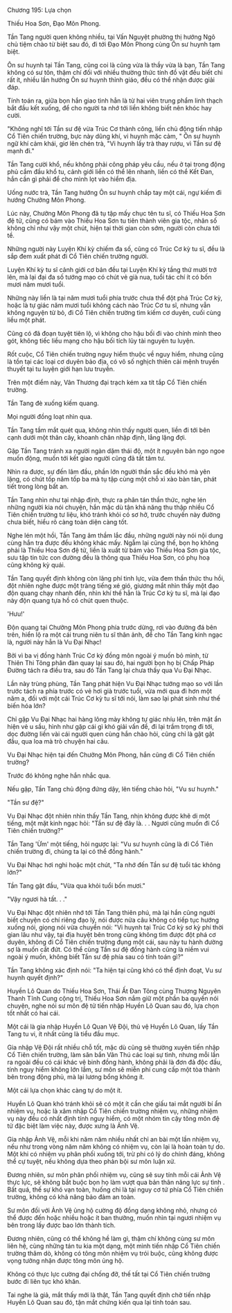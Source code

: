 




Chương 195: Lựa chọn


Thiếu Hoa Sơn, Đạo Môn Phong.

Tần Tang người quen không nhiều, tại Vấn Nguyệt phường thị hướng Ngô chủ tiệm chào từ biệt sau đó, đi tới Đạo Môn Phong cùng Ôn sư huynh tạm biệt.

Ôn sư huynh tại Tần Tang, cũng coi là cũng vừa là thầy vừa là bạn, Tần Tang không có sư tôn, thậm chí đối với nhiều thường thức tính đồ vật đều biết chi rất ít, nhiều lần hướng Ôn sư huynh thỉnh giáo, đều có thể nhận được giải đáp.

Tính toán ra, giữa bọn hắn giao tình hẳn là từ hai viên trung phẩm linh thạch bắt đầu kết xuống, để cho người ta nhớ tới liền không biết nên khóc hay cười.

"Không nghĩ tới Tần sư đệ vừa Trúc Cơ thành công, liền chủ động tiến nhập Cổ Tiên chiến trường, bực này dũng khí, vi huynh mặc cảm, " Ôn sư huynh ngữ khí cảm khái, giơ lên chén trà, "Vi huynh lấy trà thay rượu, vì Tần sư đệ mạnh đi."

Tần Tang cười khổ, nếu không phải công pháp yêu cầu, nếu ở tại trong động phủ cắm đầu khổ tu, cảnh giới liền có thể lên nhanh, liền có thể Kết Đan, hắn cần gì phải để cho mình lọt vào hiểm địa.

Uống nước trà, Tần Tang hướng Ôn sư huynh chắp tay một cái, ngự kiếm đi hướng Chưởng Môn Phong.

Lúc này, Chưởng Môn Phong đã tụ tập mấy chục tên tu sĩ, có Thiếu Hoa Sơn đệ tử, cũng có bám vào Thiếu Hoa Sơn tu tiên thành viên gia tộc, nhân số không chỉ như vậy một chút, hiện tại thời gian còn sớm, người còn chưa tới tề.

Những người này Luyện Khí kỳ chiếm đa số, cũng có Trúc Cơ kỳ tu sĩ, đều là sắp đem xuất phát đi Cổ Tiên chiến trường người.

Luyện Khí kỳ tu sĩ cảnh giới cơ bản đều tại Luyện Khí kỳ tầng thứ mười trở lên, mà lại đại đa số tướng mạo có chút vẻ già nua, tuổi tác chí ít có bốn mươi năm mươi tuổi.

Những này liền là tại năm mươi tuổi phía trước chưa thể đột phá Trúc Cơ kỳ, hoặc là tự giác năm mươi tuổi không cách nào Trúc Cơ tu sĩ, nhưng vẫn không nguyện từ bỏ, đi Cổ Tiên chiến trường tìm kiếm cơ duyên, cuối cùng liều một phát.

Cũng có đã đoạn tuyệt tiên lộ, vì không cho hậu bối đi vào chính mình theo gót, không tiếc liều mạng cho hậu bối tích lũy tài nguyên tu luyện.

Rốt cuộc, Cổ Tiên chiến trường nguy hiểm thuộc về nguy hiểm, nhưng cũng là tồn tại các loại cơ duyên bảo địa, có vô số nghịch thiên cải mệnh truyền thuyết tại tu luyện giới hạn lưu truyền.

Trên một điểm này, Vân Thương đại trạch kém xa tít tắp Cổ Tiên chiến trường.

Tần Tang đè xuống kiếm quang.

Mọi người đồng loạt nhìn qua.

Tần Tang tầm mắt quét qua, không nhìn thấy người quen, liền đi tới bên cạnh dưới một thân cây, khoanh chân nhập định, lẳng lặng đợi.

Gặp Tần Tang tránh xa người ngàn dặm thái độ, một ít nguyên bản ngo ngoe muốn động, muốn tới kết giao người cũng đã tắt tâm tư.

Nhìn ra được, sự đến lâm đầu, phần lớn người thần sắc đều khó mà yên lặng, có chút tốp năm tốp ba mà tụ tập cùng một chỗ xì xào bàn tán, phát tiết trong lòng bất an.

Tần Tang nhìn như tại nhập định, thực ra phân tán thần thức, nghe lén những người kia nói chuyện, hắn mặc dù tận khả năng thu thập nhiều Cổ Tiên chiến trường tư liệu, khó tránh khỏi có sơ hở, trước chuyến này đường chưa biết, hiểu rõ càng toàn diện càng tốt.

Nghe lén một hồi, Tần Tang âm thầm lắc đầu, những người này nói nội dung cùng hắn tra được đều không khác mấy. Ngẫm lại cũng thế, bọn họ không phải là Thiếu Hoa Sơn đệ tử, liền là xuất từ bám vào Thiếu Hoa Sơn gia tộc, sưu tập tin tức con đường đều là thông qua Thiếu Hoa Sơn, có phụ hoạ cũng không kỳ quái.

Tần Tang quyết định không còn lãng phí tinh lực, vừa đem thần thức thu hồi, đột nhiên nghe được một tràng tiếng xé gió, giương mắt nhìn thấy một đạo độn quang chạy nhanh đến, nhìn khí thế hẳn là Trúc Cơ kỳ tu sĩ, mà lại đạo này độn quang tựa hồ có chút quen thuộc.

'Hưu!'

Độn quang tại Chưởng Môn Phong phía trước dừng, rơi vào đường đá bên trên, hiển lộ ra một cái trung niên tu sĩ thân ảnh, để cho Tần Tang kinh ngạc là, người này hẳn là Vu Đại Nhạc!

Bởi vì ba vị đồng hành Trúc Cơ kỳ đồng môn ngoài ý muốn bỏ mình, từ Thiên Thi Tông phân đàn quay lại sau đó, hai người bọn họ bị Chấp Pháp Đường tách ra điều tra, sau đó Tần Tang lại chưa thấy qua Vu Đại Nhạc.

Lần này trùng phùng, Tần Tang phát hiện Vu Đại Nhạc tướng mạo so với lần trước tách ra phía trước có vẻ hơi già trước tuổi, vừa mới qua đi hơn một năm a, đối với một cái Trúc Cơ kỳ tu sĩ tới nói, làm sao lại phát sinh như thế biến hóa lớn?

Chỉ gặp Vu Đại Nhạc hai hàng lông mày không tự giác nhíu lên, trên mặt ẩn hiện vẻ u sầu, hình như gặp cái gì khó giải vấn đề, đi lại trầm trọng đi tới, dọc đường liền vài cái người quen cùng hắn chào hỏi, cũng chỉ là gật gật đầu, qua loa mà trò chuyện hai câu.

Vu Đại Nhạc hiện tại đến Chưởng Môn Phong, hắn cũng đi Cổ Tiên chiến trường?

Trước đó không nghe hắn nhắc qua.

Nếu gặp, Tần Tang chủ động đứng dậy, lên tiếng chào hỏi, "Vu sư huynh."

"Tần sư đệ?"

Vu Đại Nhạc đột nhiên nhìn thấy Tần Tang, nhịn không được khẽ di một tiếng, một mặt kinh ngạc hỏi: "Tần sư đệ đây là. . . Ngươi cũng muốn đi Cổ Tiên chiến trường?"

Tần Tang 'Ừm' một tiếng, hỏi ngược lại: "Vu sư huynh cũng là đi Cổ Tiên chiến trường đi, chúng ta lại có thể đồng hành."

Vu Đại Nhạc hơi nghi hoặc một chút, "Ta nhớ đến Tần sư đệ tuổi tác không lớn?"

Tần Tang gật đầu, "Vừa qua khỏi tuổi bốn mươi."

"Vậy ngươi hà tất. . ."

Vu Đại Nhạc đột nhiên nhớ tới Tần Tang thiên phú, mà lại hắn cũng người biết chuyện có chí riêng đạo lý, nói được nửa câu không có tiếp tục hướng xuống nói, giọng nói vừa chuyển nói: "Vi huynh tại Trúc Cơ kỳ sơ kỳ phí thời gian lâu như vậy, tại địa huyệt bên trong cũng không tìm được đột phá cơ duyên, không đi Cổ Tiên chiến trường đụng một cái, sau này tu hành đường sợ là muốn cắt đứt. Có thể cùng Tần sư đệ đồng hành cũng là niềm vui ngoài ý muốn, không biết Tần sư đệ phía sau có tính toán gì?"

Tần Tang không xác định nói: "Ta hiện tại cũng khó có thể định đoạt, Vu sư huynh quyết định?"

Huyền Lô Quan do Thiếu Hoa Sơn, Thái Ất Đan Tông cùng Thượng Nguyên Thanh Tĩnh Cung cộng trị, Thiếu Hoa Sơn nắm giữ một phần ba quyền nói chuyện, nghe nói sư môn đệ tử tiến nhập Huyền Lô Quan sau đó, lựa chọn tốt nhất có hai cái.

Một cái là gia nhập Huyền Lô Quan Vệ Đội, thủ vệ Huyền Lô Quan, lấy Tần Tang tu vi, ít nhất cũng là tiểu đầu mục.

Gia nhập Vệ Đội rất nhiều chỗ tốt, mặc dù cũng sẽ thường xuyên tiến nhập Cổ Tiên chiến trường, làm săn bắn Vân Thú các loại sự tình, nhưng mỗi lần ra ngoài đều có cái khác vệ binh đồng hành, không phải là đơn đả độc đấu, tính nguy hiểm không lớn lắm, sư môn sẽ miễn phí cung cấp một tòa thành bên trong động phủ, mà lại lương bổng không ít.

Một cái lựa chọn khác càng tự do một ít.

Huyền Lô Quan khó tránh khỏi sẽ có một ít cần che giấu tai mắt người bí ẩn nhiệm vụ, hoặc là xâm nhập Cổ Tiên chiến trường nhiệm vụ, những nhiệm vụ này đều có nhất định tính nguy hiểm, có một nhóm tin cậy tông môn đệ tử đặc biệt làm việc này, được xưng là Ảnh Vệ.

Gia nhập Ảnh Vệ, mỗi khi năm năm nhiều nhất chỉ an bài một lần nhiệm vụ, nếu như trong vòng năm năm không có nhiệm vụ, còn lại là hoàn toàn tự do. Một khi có nhiệm vụ phân phối xuống tới, trừ phi có lý do chính đáng, không thể cự tuyệt, nếu không dựa theo phản bội sư môn luận xử.

Đương nhiên, sư môn phân phối nhiệm vụ, cũng sẽ suy tính mỗi cái Ảnh Vệ thực lực, sẽ không bắt buộc bọn họ làm vượt qua bản thân năng lực sự tình . Bất quá, thế sự khó vạn toàn, huống chi là tại nguy cơ tứ phía Cổ Tiên chiến trường, không có khả năng bảo đảm an toàn.

Sư môn đối với Ảnh Vệ ủng hộ cường độ đồng dạng không nhỏ, nhưng có thể được đến hoặc nhiều hoặc ít ban thưởng, muốn nhìn tại ngươi nhiệm vụ bên trong lấy được bao lớn thành tích.

Đương nhiên, cũng có thể không hề làm gì, thậm chí không cùng sư môn liên hệ, cùng những tán tu kia một dạng, một mình tiến nhập Cổ Tiên chiến trường thăm dò, không có tông môn nhiệm vụ trói buộc, cũng không được vọng tưởng nhận được tông môn ủng hộ.

Không có thực lực cường đại chống đỡ, thế tất tại Cổ Tiên chiến trường bước đi liên tục khó khăn.

Tai nghe là giả, mắt thấy mới là thật, Tần Tang quyết định chờ tiến nhập Huyền Lô Quan sau đó, tận mắt chứng kiến qua lại tính toán sau.




